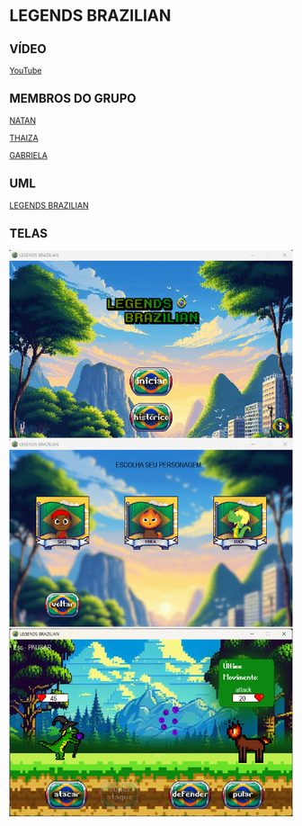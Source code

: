 # LEGENDS BRAZILIAN

## VÍDEO
[YouTube](https://youtu.be/nsZdrMmf4Bs)

## MEMBROS DO GRUPO
[NATAN](https://github.com/NATANGOATOSO)

[THAIZA](https://github.com/ThaizaWeert)

[GABRIELA](https://github.com/G4abr3la)

## UML
[LEGENDS BRAZILIAN](https://github.com/dannunesd777/OO/tree/main/entregas/entrega3)

## TELAS
<img src="./img/rdm/TELA_INICIAL.png">

<img src="./img/rdm/ESCOLHA_PERSONAGEM.png">

<img src="./img/rdm/TELA_COMBATE.png">
